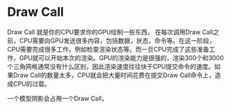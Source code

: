 # Draw Call
Draw Call 就是你的CPU要求你的GPU绘制一些东西，
在每次调用Draw Call之前，CPU需要向GPU发送很多内容，包括数据，状态，命令等。在这一阶段，CPU需要完成很多工作，例如检查渲染状态等。而一旦CPU完成了这些准备工作，GPU就可以开始本次的渲染。GPU的渲染能力是很强的，渲染300个和3000个三角网格通常没有什么区别，因此渲染速度往往快于CPU提交命令的速度。如果Draw Call的数量太多，CPU就会把大量时间花费在提交Draw Call命令上，造成CPU的过载。

一个模型阴影会占用一个Draw Call，

